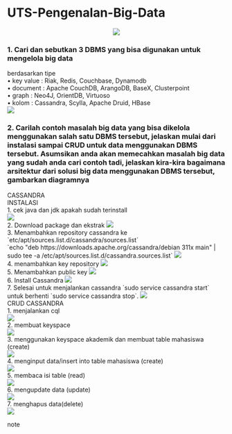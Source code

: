 # UTS-Pengenalan-Big-Data
<center> <image src='logo-akakom.png'> </center>
<h3>1. Cari dan sebutkan 3 DBMS yang bisa digunakan untuk mengelola big data</h3>
berdasarkan tipe <br>
    • key value : Riak, Redis, Couchbase, Dynamodb <br>
    • document : Apache CouchDB, ArangoDB, BaseX, Clusterpoint <br>
    • graph : Neo4J, OrientDB, Virtuoso <br>
    • kolom : Cassandra, Scylla, Apache Druid, HBase<br>
<image src='dbnosql.png'>    
<div>
   <h3>2. Carilah contoh masalah big data yang bisa dikelola menggunakan salah satu DBMS tersebut, jelaskan mulai dari instalasi sampai CRUD untuk data menggunakan DBMS tersebut. Asumsikan anda akan memecahkan masalah big data yang sudah anda cari contoh tadi, jelaskan kira-kira bagaimana arsitektur dari solusi big data menggunakan DBMS tersebut, gambarkan diagramnya</h3> 
CASSANDRA <br>
INSTALASI<br>
1. cek java dan jdk apakah sudah terinstall<br>
<image src='dbnosql.png'>  
<br>2. Download package dan ekstrak
<image src='dbnosql.png'>  
<br>3.  Menambahkan repository cassandra ke `etc/apt/sources.list.d/cassandra/sources.list`<br>
`echo "deb https://downloads.apache.org/cassandra/debian 311x main" | sudo tee -a /etc/apt/sources.list.d/cassandra.sources.list`
<image src='dbnosql.png'>  
<br>4. menambahkan key repository
<image src='dbnosql.png'>  
<br>5. Menambahkan public key
<image src='dbnosql.png'>  
<br>6. Install Cassandra
<image src='dbnosql.png'>  
<br>7.  Selesai
 untuk menjalankan cassandra `sudo service cassandra start` untuk berhenti `sudo service cassandra stop`. 
<image src='dbnosql.png'>  
 
</div>


<div> 
CRUD CASSANDRA<br>
1. menjalankan cql<br>
<image src='dbnosql.png'><br>  
2. membuat keyspace<br>
<image src='dbnosql.png'>  <br>
3. menggunakan keyspace akademik dan membuat table mahasiswa (create)<br>
<image src='dbnosql.png'>  <br>
4. menginput data/insert into table mahasiswa (create)<br>
<image src='dbnosql.png'>  <br>
5. membaca isi table (read)<br>
<image src='dbnosql.png'> <br> 
6. mengupdate data (update)<br>
<image src='dbnosql.png'> <br> 
7. menghapus data(delete)<br>
<image src='dbnosql.png'>  

</div>

note
